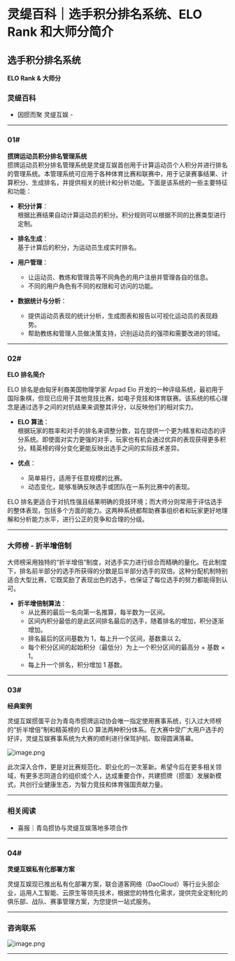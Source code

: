 # 灵缇百科｜选手积分排名系统、ELO Rank 和大师分简介

## 选手积分排名系统

**ELO Rank & 大师分**

### 灵缇百科

- 因掼而聚 灵缇互娱 -

---

### 01#

**掼牌运动员积分排名管理系统**  
掼牌运动员积分排名管理系统是灵缇互娱首创用于计算运动员个人积分并进行排名的管理系统。本管理系统可应用于各种体育比赛和联赛中，用于记录赛事结果、计算积分、生成排名，并提供相关的统计和分析功能。下面是该系统的一些主要特征和功能：

- **积分计算**：  
  根据比赛结果自动计算运动员的积分。积分规则可以根据不同的比赛类型进行定制。

- **排名生成**：  
  基于计算后的积分，为运动员生成实时排名。

- **用户管理**：

  - 让运动员、教练和管理员等不同角色的用户注册并管理各自的信息。
  - 不同的用户角色有不同的权限和可访问的功能。

- **数据统计与分析**：
  - 提供运动员表现的统计分析，生成图表和报告以可视化运动员的表现趋势。
  - 帮助教练和管理人员做决策支持，识别运动员的强项和需要改进的领域。

---

### 02#

**ELO 排名简介**

ELO 排名是由匈牙利裔美国物理学家 Arpad Elo 开发的一种评级系统，最初用于国际象棋，但现已应用于其他竞技比赛，如电子竞技和体育联赛。该系统的核心理念是通过选手之间的对抗结果来调整其评分，以反映他们的相对实力。

- **ELO 算法**：  
  根据玩家的胜率和对手的排名来调整分数，旨在提供一个更为精准和动态的评分系统。即使面对实力更强的对手，玩家也有机会通过优异的表现获得更多积分。精英榜的得分变化更能反映出选手之间的实际技术差异。

- **优点**：
  - 简单易行，适用于任意规模的比赛。
  - 动态变化，能够准确反映选手或团队在一系列比赛中的表现。

ELO 排名更适合于对抗性强且结果明确的竞技环境；而大师分则常用于评估选手的整体表现，包括多个方面的能力。这两种系统都帮助赛事组织者和玩家更好地理解和分析能力水平，进行公正的竞争和合理的分级。

---

### **大师榜 - 折半增倍制**

大师榜采用独特的“折半增倍”制度，对选手实力进行综合而精确的量化。在此制度下，排名前半部分的选手所获得的分数是后半部分选手的双倍。这种分配机制特别适合大型比赛，它既奖励了表现出色的选手，也保证了每位选手的努力都能得到认可。

- **折半增倍制算法**：
  - 从比赛的最后一名向第一名推算，每半数为一区间。
  - 区间内积分最低的是此区间排名最后的选手，随着排名的增加，积分逐渐增加。
  - 排名最后的区间基数为 1，每上升一个区间，基数乘以 2。
  - 每个积分区间的起始积分（最低分）为上一个积分区间的最高分 + 基数 × 1。
  - 每上升一个排名，积分增加 1 基数。

---

### 03#

**经典案例**

灵缇互娱掼蛋平台为青岛市掼牌运动协会唯一指定使用赛事系统，引入过大师榜的“折半增倍”制和精英榜的 ELO 算法两种积分体系。在大赛中受广大用户选手的好评，灵缇互娱赛事系统为大赛的顺利进行保驾护航、取得圆满落幕。

![image.png](https://assets.ruilisi.com/zR4uDTe5NLsw6Lp7CXKAAg==.png)

此次深入合作，更是对比赛规范化、职业化的一次革新。希望今后在更多相关领域，有更多志同道合的组织或个人，达成重要合作，共建掼牌（掼蛋）发展新模式，共创行业健康生态，为智力竞技和体育强国贡献力量。

---

### **相关阅读**

- 喜报｜青岛掼协与灵缇互娱落地多项合作

---

### 04#

**灵缇互娱私有化部署方案**

灵缇互娱现已推出私有化部署方案，联合道客网络（DaoCloud）等行业头部企业，运用人工智能、云原生等领先技术，根据您的特性化需求，提供完全定制化的俱乐部、战队、赛事管理方案，为您提供一站式服务。

---

### **咨询联系**

![image.png](https://assets.ruilisi.com/rsNkbkNow03aR0pdS3va0Q==.png)

---
